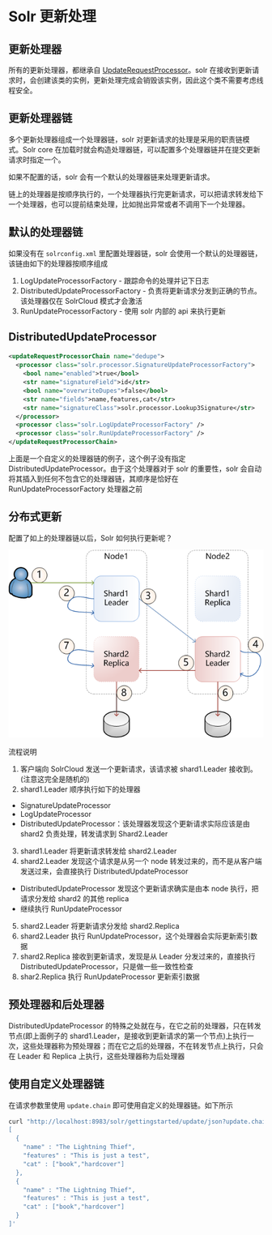 # Solr 更新处理

## 更新处理器

所有的更新处理器，都继承自 [UpdateRequestProcessor](http://lucene.apache.org/solr/6_0_0//solr-core/org/apache/solr/update/processor/UpdateRequestProcessor.html)。solr 在接收到更新请求时，会创建该类的实例，更新处理完成会销毁该实例，因此这个类不需要考虑线程安全。

## 更新处理器链

多个更新处理器组成一个处理器链，solr 对更新请求的处理是采用的职责链模式。Solr core 在加载时就会构造处理器链，可以配置多个处理器链并在提交更新请求时指定一个。

如果不配置的话，solr 会有一个默认的处理器链来处理更新请求。

链上的处理器是按顺序执行的，一个处理器执行完更新请求，可以把请求转发给下一个处理器，也可以提前结束处理，比如抛出异常或者不调用下一个处理器。

## 默认的处理器链

如果没有在 `solrconfig.xml` 里配置处理器链，solr 会使用一个默认的处理器链，该链由如下的处理器按顺序组成

1. LogUpdateProcessorFactory - 跟踪命令的处理并记下日志 
2. DistributedUpdateProcessorFactory - 负责将更新请求分发到正确的节点。该处理器仅在 SolrCloud 模式才会激活 
3. RunUpdateProcessorFactory - 使用 solr 内部的 api 来执行更新

## DistributedUpdateProcessor

```xml
<updateRequestProcessorChain name="dedupe">
  <processor class="solr.processor.SignatureUpdateProcessorFactory">
    <bool name="enabled">true</bool>
    <str name="signatureField">id</str>
    <bool name="overwriteDupes">false</bool>
    <str name="fields">name,features,cat</str>
    <str name="signatureClass">solr.processor.Lookup3Signature</str>
  </processor>
  <processor class="solr.LogUpdateProcessorFactory" />
  <processor class="solr.RunUpdateProcessorFactory" />
</updateRequestProcessorChain>
```

上面是一个自定义的处理器链的例子，这个例子没有指定 DistributedUpdateProcessor。由于这个处理器对于 solr 的重要性，solr 会自动将其插入到任何不包含它的处理器链，其顺序是恰好在 RunUpdateProcessorFactory 处理器之前

## 分布式更新

配置了如上的处理器链以后，Solr 如何执行更新呢？

![](solr-update.png)

流程说明

1. 客户端向 SolrCloud 发送一个更新请求，该请求被 shard1.Leader 接收到。(注意这完全是随机的)
2. shard1.Leader 顺序执行如下的处理器
  * SignatureUpdateProcessor
  * LogUpdateProcessor
  * DistributedUpdateProcessor：该处理器发现这个更新请求实际应该是由 shard2 负责处理，转发请求到 Shard2.Leader
3. shard1.Leader 将更新请求转发给 shard2.Leader
4. shard2.Leader 发现这个请求是从另一个 node 转发过来的，而不是从客户端发送过来，会直接执行 DistributedUpdateProcessor
  * DistributedUpdateProcessor 发现这个更新请求确实是由本 node 执行，把请求分发给 shard2 的其他 replica
  * 继续执行 RunUpdateProcessor
5. shard2.Leader 将更新请求分发给 shard2.Replica
6. shard2.Leader 执行 RunUpdateProcessor，这个处理器会实际更新索引数据
7. shard2.Replica 接收到更新请求，发现是从 Leader 分发过来的，直接执行 DistributedUpdateProcessor，只是做一些一致性检查
8. shar2.Replica 执行 RunUpdateProcessor 更新索引数据

## 预处理器和后处理器

DistributedUpdateProcessor 的特殊之处就在与，在它之前的处理器，只在转发节点(即上面例子的 shard1.Leader，是接收到更新请求的第一个节点)上执行一次，这些处理器称为预处理器；而在它之后的处理器，不在转发节点上执行，只会在 Leader 和 Replica 上执行，这些处理器称为后处理器

## 使用自定义处理器链

在请求参数里使用 `update.chain` 即可使用自定义的处理器链。如下所示

```bash
curl "http://localhost:8983/solr/gettingstarted/update/json?update.chain=dedupe&commit=true" -H 'Content-type: application/json' -d '
[
  {
    "name" : "The Lightning Thief",
    "features" : "This is just a test",
    "cat" : ["book","hardcover"]
  },
  {
    "name" : "The Lightning Thief",
    "features" : "This is just a test",
    "cat" : ["book","hardcover"]
  }
]'
```
